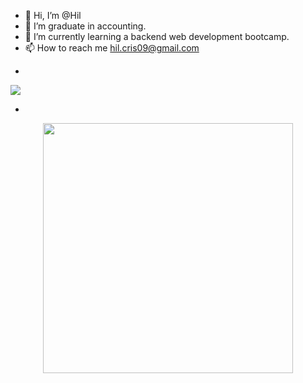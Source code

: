 - 👋 Hi, I’m @Hil
- 👀 I’m graduate in accounting.
- 🌱 I’m currently learning a backend web development bootcamp.
- 📫 How to reach me hil.cris09@gmail.com
- <p align="center">  
 <a href="https://www.linkedin.com/in/hilmar-cristina-hern%C3%A1ndez-ortiz-b91a57180/https://www.linkedin.com/in/hilmar-cristina-hern%C3%A1ndez-ortiz-b91a57180/"><img src="https://img.shields.io/badge/-LinkedIn-blue?style=flat&logo=linkedin&logoColor=white"></a>  
 
-

<!---
Hilmar09/Hilmar09 is a ✨ special ✨ repository because its `README.md` (this file) appears on your GitHub profile.
You can click the Preview link to take a look at your changes.
--->
<div id="header" align="center">
  <img src="https://media0.giphy.com/media/v1.Y2lkPTc5MGI3NjExZXJjaGtpb3RhdTgwZm42c2x4bG5tMWZ5MHpnbm9lNHV1Nnk2bDRnOSZlcD12MV9pbnRlcm5hbF9naWZfYnlfaWQmY3Q9Zw/kd3ugTL4g37eib6H9k/giphy.gif" width="400"/></div>
  
